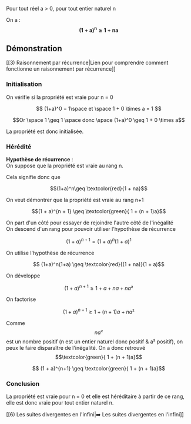 
Pour tout réel a > 0, pour tout entier naturel n

On a : $$\boldsymbol{(1+a)^n \geq 1 +na}$$

## Démonstration

[[3) Raisonnement par récurrence|Lien pour comprendre comment fonctionne un raisonnement par récurrence]]


### Initialisation
On vérifie si la propriété est vraie pour n = 0 


$$ (1+a)^0 = 1\space et \space 1 + 0 \times a = 1 $$


$$Or \space 1 \geq 1 \space donc \space (1+a)^0 \geq 1 + 0 \times a$$

La propriété est donc initialisée.

### Hérédité

<p><strong>Hypothèse de récurrence</strong> :<br>
On suppose que la propriété est vraie au rang  n.</p>

Cela signifie donc que 

$$(1+a)^n\geq \textcolor{red}{1 + na}$$

On veut démontrer que la propriété est vraie au rang n+1

$$(1 + a)^{n + 1} \geq \textcolor{green}{ 1 + (n + 1)a}$$

<p>On part d'un côté pour essayer de rejoindre l'autre côté de l'inégalité<br>
On descend d'un rang pour pouvoir utiliser l'hypothèse de récurrence</p>

$$(1 + a)^{n+1} = (1+a)^n(1+a)^1$$

On utilise l'hypothèse de récurrence

$$ (1+a)^n(1+a) \geq \textcolor{red}{(1 + na)}(1 + a)$$

On développe

$$ (1 + a)^{n+1} \geq 1 + a + na + na²$$

On factorise

$$ (1 + a)^{n+1} \geq 1 + (n + 1)a + na²$$

Comme $$ na²$$ est un nombre positif (n est un entier naturel donc positif & a² positif), on peux le faire disparaître de l'inégalité. On a donc retrouvé $$\textcolor{green}{ 1 + (n + 1)a}$$

$$ (1 + a)^{n+1} \geq \textcolor{green}{ 1 + (n + 1)a}$$

### Conclusion

La propriété est vraie pour n = 0 et elle est héréditaire à partir de ce rang, elle est donc vraie pour tout entier naturel n.

 [[6) Les suites divergentes en l'infini|➡️ Les suites divergentes en l'infini]]